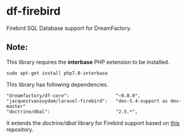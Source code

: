 # df-firebird
Firebird SQL Database support for DreamFactory.


## Note: 
This library requires the **interbase** PHP extension to be installed.

    sudo apt-get install php7.0-interbase
    
This library has following dependencies.
    
    "dreamfactory/df-core":                 "~0.8.0",
    "jacquestvanzuydam/laravel-firebird":   "dev-5.4-support as dev-master"
    "doctrine/dbal":                        "2.5.*",

It extends the *doctrine/dbal* library for Firebird support based on [this](https://github.com/helicon-os/doctrine-dbal/tree/DBAL-95-firebird) repository.
    
   